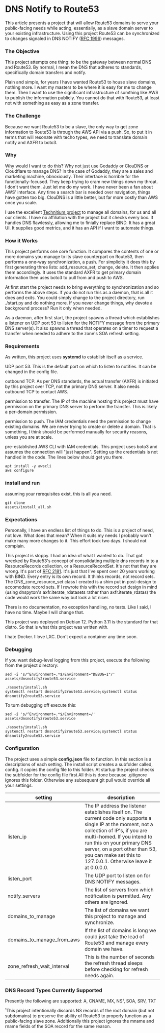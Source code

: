 # DNS Notify to Route53

This article presents a project that will allow Route53 domains to serve your public-facing needs while acting, essentially, as a slave domain server to your existing infrastructure. Using this project Route53 can be synchronized to changes signaled in DNS NOTIFY ([RFC 1996](https://datatracker.ietf.org/doc/html/rfc1996)) messages.

### The Objective

This project attempts one thing: to be the gateway between normal DNS and Route53. By normal, I mean the DNS that adheres to standards, specifically domain transfers and notify.

Plain and simple, for years I have wanted Route53 to house slave domains, nothing more. I want my masters to be where it is easy for me to change them. Then I want to use the significant infrastructure of somthing like AWS to publish the information publicly. You cannot do that with Route53, at least not with something as easy as a zone transfer.

### The Challenge

Because we want Route53 to be a slave, the only way to get zone information to Route53 is through the AWS API via a push. So, to put it in terms that will resonate with techo types, we need to translate domain notify and AXFR to boto3.

### Why

Why would I want to do this? Why not just use Godaddy or ClouDNS or Cloudflare to manage DNS? In the case of Godaddy, they are a sales and marketing machine, obnoxiously. Their interface is horrible for the functionally-focused. They keep trying to cram new things down my throat. I don't want them. Just let me do my work. I have never been a fan about AWS' interface. Any time a search bar is needed over navigation, things have gotten too big. ClouDNS is a little better, but far more costly than AWS once you scale.

I use the excellent [Technitium project](https://technitium.com/) to manage all domains, for us and all our clients. I have no affiliation with the project but it checks every box. It handles DNS flawlessly, allowing me to finially replace BIND. It has a great UI. It supplies good metrics, and it has an API if I want to automate things.

### How it Works

This project performs one core function. It compares the contents of one or more domains you manage to its slave counterpart on Route53, then performs a one-way synchronization, a push. For simplicity it does this by first generating three lists: add_resource_set, change, delete. It then applies them accordingly. It uses the standard AXFR to get primary domain information then uses boto3 to pull from and push to AWS.

At first start the project needs to bring everything to synchronization and so performs the above steps. If you do not run this as a daemon, that is all it does and exits. You could simply change to the project directory, run ./start.py and do nothing more. If you never change things, why devote a background process? Run it only when needed.

As a daemon, after first start, the project spawns a thread which establishes a listener on UDP port 53 to listen for the NOTIFY message from the primary DNS server(s). It also  spawns a thread that operates on a timer to request a transfer when needed to adhere to the zone's SOA refresh setting.

### Requirements

As written, this project uses **systemd** to establish itself as a service.

UDP port 53. This is the default port on which to listen to notifies. It can be changed in the config file.

outbound TCP. As per DNS standards, the actual transfer (AXFR) is initiated by this project over TCP, not the primary DNS server. It also needs outbound TCP to contact AWS.

permission to transfer. The IP of the machine hosting this project must have permission on the primary DNS server to perform the transfer. This is likely a per-domain permission.

permission to push. The IAM credentials need the permission to change existing domains. We are never trying to create or delete a domain. That is something, I think should be performed manually for security reasons, unless you are at scale.

pre-established AWS CLI with IAM credentials. This project uses boto3 and assumes the connection will "just happen".  Setting up the credentials is not handled in the code. The lines below should get you there.

```shell
apt install -y awscli
aws configure
```

### install and run

assuming your rerequisites exist, this is all you need.

```shell
git clone
assets/install_all.sh
```

### Expectations

Personally, I have an endless list of things to do. This is a project of need, not love. What does that mean? When it suits my needs I probably won't make many more changes to it. This effort took two days. I should not complain.

This project is sloppy. I had an idea of what I wanted to do. That got wrecked by Route53's concept of consolidating multiple dns records in to a ResourceRecords collection, or a ResourceRecordSet. It's not that they are wrong. It's part of [RFC 2181](https://datatracker.ietf.org/doc/html/rfc2181). It's just that I've spent over 20 years working with BIND. Every entry is its own record. It thinks records, not record sets. The DNS_zone_resource_set class I created is a shim put in post-design to accomodate record sets. If I rewrote this with the record set design in mind (using dnspyton's axfr.iterate_rdatasets rather than axfr.iterate_rdatas) the code would work the same way but look a lot nicer.

There is no documentation, no exception handling, no tests. Like I said, I have no time. Maybe I will change that.

This project was deployed on Debian 12. Python 3.11 is the standard for that distro. So that is what this project was written with.

I hate Docker. I love LXC. Don't expect a container any time soon.

### Debugging

If you want debug-level logging from this project, execute the following from the project directory:

```shell
sed -i 's/^Environment=.*$/Environment="DEBUG=1"/' assets/dnsnotify2route53.service

./assets/install.sh
systemctl restart dnsnotify2route53.service;systemctl status dnsnotify2route53.service
```

To turn debugging off execute this:

```shell
sed -i 's/^Environment=.*$/Environment=/' assets/dnsnotify2route53.service

./assets/install.sh
systemctl restart dnsnotify2route53.service;systemctl status dnsnotify2route53.service
```

### Configuration

The project uses a simple **config.json** file to function. In this section is a descriptions of each setting. The install script creates a subfolder called, config. it copies the config file to this folder. At startup the project checks the subfolder for the config file first.All this is done because .gitignore ignores this folder. Otherwise any subsequent git pull would override all your settings.

| setting   | description                                                  |
| --------- | ------------------------------------------------------------ |
| listen_ip | The IP address the listener establishes itself on. The current code only supports a single IP at the moment, not a collection of IP's, if you are multi-homed. If you intend to run this on your primary DNS server, on a port other than 53, you can make set this to 127.0.0.1. Otherwise leave it at 0.0.0.0. |
|listen_port|The UDP port to listen on for DNS NOTIFY messages.|
|notify_servers|The list of servers from which notification is permitted. Any others are ignored.|
|domains_to_manage|The list of domains we want this project to manage and synchronize.|
|domains_to_manage_from_aws|If the list of domains is long we could just take the lead of Route53 and manage every domain we have.|
|zone_refresh_wait_interval|This is the number of seconds the refresh thread sleeps before checking for refresh needs again.|

### DNS Record Types Currently Supported

Presently the following are supported: A, CNAME, MX, NS¹, SOA, SRV, TXT

¹This project intentionally discards NS records of the root domain (but not subdomains) to preserve the ability of Route53 to properly function as a public-facing slave zone. Additionally this project ignores the mname and rname fields of the SOA record for the same reason.

